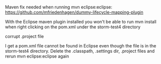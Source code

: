 Maven fix needed when running mvn eclipse:eclipse: 
https://github.com/mfriedenhagen/dummy-lifecycle-mapping-plugin

With the Eclipse maven plugin installed you won't be able to run mvn install when right clicking on the pom.xml under the storm-test4 directory


corrupt .project file 

I get a pom.xml file cannot be found in Eclipse even though the file is in the storm-test4 directory. 
Delete the .classpath, .settings dir, .project files and rerun mvn eclipse:eclipse again



